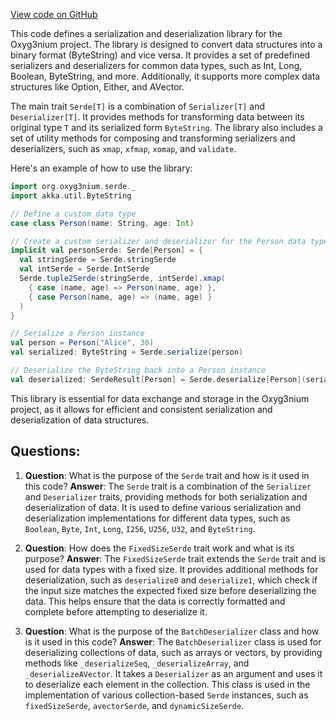 [View code on GitHub](https://github.com/oxyg3nium/oxyg3nium/serde/src/main/scala/org/oxyg3nium/serde/Serde.scala)

This code defines a serialization and deserialization library for the Oxyg3nium project. The library is designed to convert data structures into a binary format (ByteString) and vice versa. It provides a set of predefined serializers and deserializers for common data types, such as Int, Long, Boolean, ByteString, and more. Additionally, it supports more complex data structures like Option, Either, and AVector.

The main trait `Serde[T]` is a combination of `Serializer[T]` and `Deserializer[T]`. It provides methods for transforming data between its original type `T` and its serialized form `ByteString`. The library also includes a set of utility methods for composing and transforming serializers and deserializers, such as `xmap`, `xfmap`, `xomap`, and `validate`.

Here's an example of how to use the library:

```scala
import org.oxyg3nium.serde._
import akka.util.ByteString

// Define a custom data type
case class Person(name: String, age: Int)

// Create a custom serializer and deserializer for the Person data type
implicit val personSerde: Serde[Person] = {
  val stringSerde = Serde.stringSerde
  val intSerde = Serde.IntSerde
  Serde.tuple2Serde(stringSerde, intSerde).xmap(
    { case (name, age) => Person(name, age) },
    { case Person(name, age) => (name, age) }
  )
}

// Serialize a Person instance
val person = Person("Alice", 30)
val serialized: ByteString = Serde.serialize(person)

// Deserialize the ByteString back into a Person instance
val deserialized: SerdeResult[Person] = Serde.deserialize[Person](serialized)
```

This library is essential for data exchange and storage in the Oxyg3nium project, as it allows for efficient and consistent serialization and deserialization of data structures.
## Questions: 
 1. **Question**: What is the purpose of the `Serde` trait and how is it used in this code?
   **Answer**: The `Serde` trait is a combination of the `Serializer` and `Deserializer` traits, providing methods for both serialization and deserialization of data. It is used to define various serialization and deserialization implementations for different data types, such as `Boolean`, `Byte`, `Int`, `Long`, `I256`, `U256`, `U32`, and `ByteString`.

2. **Question**: How does the `FixedSizeSerde` trait work and what is its purpose?
   **Answer**: The `FixedSizeSerde` trait extends the `Serde` trait and is used for data types with a fixed size. It provides additional methods for deserialization, such as `deserialize0` and `deserialize1`, which check if the input size matches the expected fixed size before deserializing the data. This helps ensure that the data is correctly formatted and complete before attempting to deserialize it.

3. **Question**: What is the purpose of the `BatchDeserializer` class and how is it used in this code?
   **Answer**: The `BatchDeserializer` class is used for deserializing collections of data, such as arrays or vectors, by providing methods like `_deserializeSeq`, `_deserializeArray`, and `_deserializeAVector`. It takes a `Deserializer` as an argument and uses it to deserialize each element in the collection. This class is used in the implementation of various collection-based `Serde` instances, such as `fixedSizeSerde`, `avectorSerde`, and `dynamicSizeSerde`.